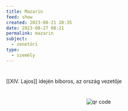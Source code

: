 ```yaml
---
title: Mazarin
feed: show
created: 2023-08-21 20:35
date: 2023-08-27 08:21
permalink: mazarin
subject:
  - zenetöri
type:
  - személy
---
```

#

[[XIV. Lajos]] idején bíboros, az ország vezetője



#
<p style="text-align: center;"><img src="https://chart.googleapis.com/chart?cht=qr&chl=https://notes.andrasdenes.com/mazarin&chs=180x180&choe=UTF-8&chld=L|2" alt="qr code"></p>

